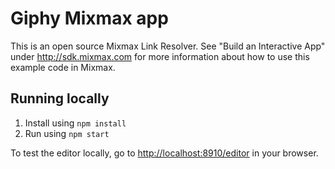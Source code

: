 # Giphy Mixmax app

This is an open source Mixmax Link Resolver. See "Build an Interactive App" under <http://sdk.mixmax.com> for more information about how to use this example code in Mixmax.

## Running locally

1. Install using `npm install`
2. Run using `npm start`

To test the editor locally, go to <http://localhost:8910/editor> in your browser.
